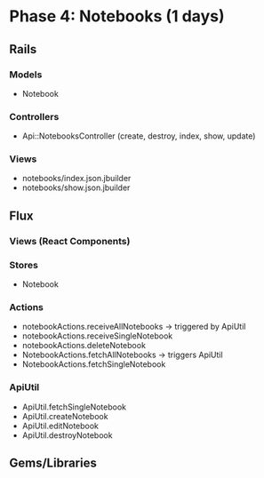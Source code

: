 # Phase 4: Notebooks (1 days)

## Rails
### Models
* Notebook


### Controllers
* Api::NotebooksController (create, destroy, index, show, update)

### Views
* notebooks/index.json.jbuilder
* notebooks/show.json.jbuilder

## Flux
### Views (React Components)


### Stores
* Notebook

### Actions
* notebookActions.receiveAllNotebooks -> triggered by ApiUtil
* notebookActions.receiveSingleNotebook
* notebookActions.deleteNotebook
* NotebookActions.fetchAllNotebooks -> triggers ApiUtil
* NotebookActions.fetchSingleNotebook


### ApiUtil
* ApiUtil.fetchSingleNotebook
* ApiUtil.createNotebook
* ApiUtil.editNotebook
* ApiUtil.destroyNotebook



## Gems/Libraries
